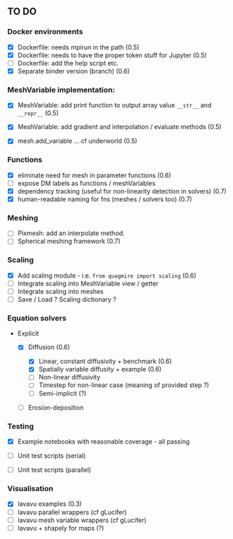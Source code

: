 ## TO DO

### Docker environments

 - [x] Dockerfile:  needs mpirun in the path (0.5)
 - [x] Dockerfile:  needs to have the proper token stuff for Jupyter (0.5)
 - [ ] Dockerfile:  add the help script etc.
 - [x] Separate binder version (branch) (0.6)

### MeshVariable implementation:

 - [x] MeshVariable: add print function to output array value `__str__` and `__repr__` (0.5)
 - [x] MeshVariable: add gradient and interpolation / evaluate methods (0.5)
 - [x] mesh.add_variable ... cf underworld (0.5)


### Functions

 - [x] eliminate need for mesh in parameter functions (0.6)
 - [ ] expose DM labels as functions / meshVariables
 - [x] dependency tracking (useful for non-linearity detection in solvers) (0.7)
 - [x] human-readable naming for fns (meshes / solvers too) (0.7)

### Meshing

 - [ ] Pixmesh: add an interpolate method.
 - [ ] Spherical meshing framework (0.7)

### Scaling

  - [x] Add scaling module - i.e. `from quagmire import scaling`  (0.6)
  - [ ] Integrate scaling into MeshVariable view / getter
  - [ ] Integrate scaling into meshes
  - [ ] Save / Load ? Scaling dictionary ?

### Equation solvers

  - Explicit
    - [x] Diffusion (0.6)
      - [x] Linear, constant diffusivity + benchmark (0.6)
      - [x] Spatially variable diffusity + example (0.6)
      - [ ] Non-linear diffusivity
      - [ ] Timestep for non-linear case (meaning of provided step ?)
      - [ ] Semi-implicit (?)

    - [ ] Erosion-deposition


### Testing

  - [x] Example notebooks with reasonable coverage - all passing
  - [ ] Unit test scripts (serial)
  - [ ] Unit test scripts (parallel)


### Visualisation

  - [x] lavavu examples (0.3)
  - [ ] lavavu parallel wrappers (cf gLucifer)
  - [ ] lavavu mesh variable wrappers (cf gLucifer)
  - [ ] lavavu + shapely for maps (?)

